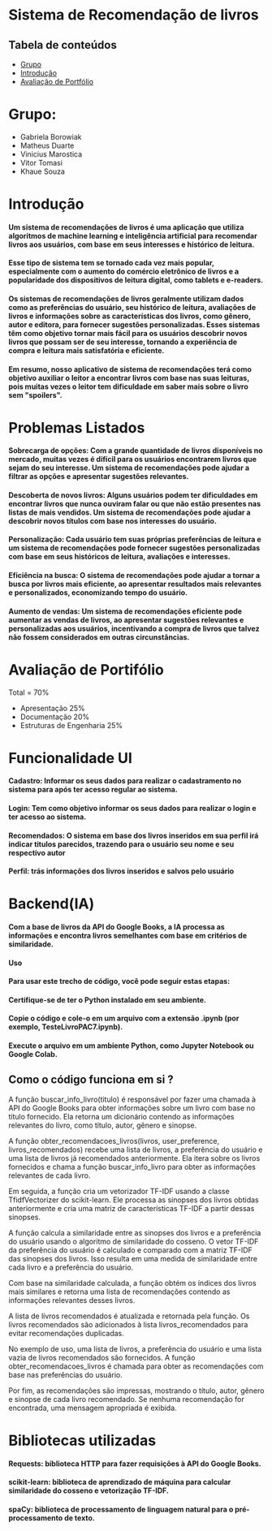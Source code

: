 # Sistema de Recomendação de livros

## Tabela de conteúdos
* [Grupo](#grupo)
* [Introdução](#introducao)
* [Avaliação de Portfólio](#avaliacao)

# Grupo:
* Gabriela Borowiak
* Matheus Duarte
* Vinicius Marostica
* Vitor Tomasi
* Khaue Souza

# Introdução
#### Um sistema de recomendações de livros é uma aplicação que utiliza algoritmos de machine learning e inteligência artificial para recomendar livros aos usuários, com base em seus interesses e histórico de leitura. 
#### Esse tipo de sistema tem se tornado cada vez mais popular, especialmente com o aumento do comércio eletrônico de livros e a popularidade dos dispositivos de leitura digital, como tablets e e-readers.
#### Os sistemas de recomendações de livros geralmente utilizam dados como as preferências do usuário, seu histórico de leitura, avaliações de livros e informações sobre as características dos livros, como gênero, autor e editora, para fornecer sugestões personalizadas. Esses sistemas têm como objetivo tornar mais fácil para os usuários descobrir novos livros que possam ser de seu interesse, tornando a experiência de compra e leitura mais satisfatória e eficiente.
#### Em resumo, nosso aplicativo de sistema de recomendações terá como objetivo auxiliar o leitor a encontrar livros com base nas suas leituras, pois muitas vezes o leitor tem dificuldade em saber mais sobre o livro sem "spoilers".

# Problemas Listados
#### Sobrecarga de opções: Com a grande quantidade de livros disponíveis no mercado, muitas vezes é difícil para os usuários encontrarem livros que sejam do seu interesse. Um sistema de recomendações pode ajudar a filtrar as opções e apresentar sugestões relevantes.

#### Descoberta de novos livros: Alguns usuários podem ter dificuldades em encontrar livros que nunca ouviram falar ou que não estão presentes nas listas de mais vendidos. Um sistema de recomendações pode ajudar a descobrir novos títulos com base nos interesses do usuário.

#### Personalização: Cada usuário tem suas próprias preferências de leitura e um sistema de recomendações pode fornecer sugestões personalizadas com base em seus históricos de leitura, avaliações e interesses.

#### Eficiência na busca: O sistema de recomendações pode ajudar a tornar a busca por livros mais eficiente, ao apresentar resultados mais relevantes e personalizados, economizando tempo do usuário.

#### Aumento de vendas: Um sistema de recomendações eficiente pode aumentar as vendas de livros, ao apresentar sugestões relevantes e personalizadas aos usuários, incentivando a compra de livros que talvez não fossem considerados em outras circunstâncias.

# Avaliação de Portifólio



Total = 70%

* Apresentação	            25%
* Documentação	            20%
* Estruturas de Engenharia	25%

# Funcionalidade UI


#### Cadastro: Informar os seus dados para realizar o cadastramento no sistema para após ter acesso regular ao sistema.

#### Login: Tem como objetivo informar os seus dados para realizar o login e ter acesso ao sistema.

#### Recomendados: O sistema em base dos livros inseridos em sua perfil irá indicar titulos parecidos, trazendo para o usuário seu nome e seu respectivo autor

#### Perfil: trás informações dos livros inseridos e salvos pelo usuário

# Backend(IA)

#### Com a base de livros da API do Google Books, a IA processa as informações e encontra livros semelhantes com base em critérios de similaridade.

#### Uso
#### Para usar este trecho de código, você pode seguir estas etapas:

#### Certifique-se de ter o Python instalado em seu ambiente.
#### Copie o código e cole-o em um arquivo com a extensão .ipynb (por exemplo, TesteLivroPAC7.ipynb).
#### Execute o arquivo em um ambiente Python, como Jupyter Notebook ou Google Colab.


## Como o código funciona em si ?
A função buscar_info_livro(titulo) é responsável por fazer uma chamada à API do Google Books para obter informações sobre um livro com base no título fornecido. Ela retorna um dicionário contendo as informações relevantes do livro, como título, autor, gênero e sinopse.

A função obter_recomendacoes_livros(livros, user_preference, livros_recomendados) recebe uma lista de livros, a preferência do usuário e uma lista de livros já recomendados anteriormente. Ela itera sobre os livros fornecidos e chama a função buscar_info_livro para obter as informações relevantes de cada livro.

Em seguida, a função cria um vetorizador TF-IDF usando a classe TfidfVectorizer do scikit-learn. Ele processa as sinopses dos livros obtidas anteriormente e cria uma matriz de características TF-IDF a partir dessas sinopses.

A função calcula a similaridade entre as sinopses dos livros e a preferência do usuário usando o algoritmo de similaridade do cosseno. O vetor TF-IDF da preferência do usuário é calculado e comparado com a matriz TF-IDF das sinopses dos livros. Isso resulta em uma medida de similaridade entre cada livro e a preferência do usuário.

Com base na similaridade calculada, a função obtém os índices dos livros mais similares e retorna uma lista de recomendações contendo as informações relevantes desses livros.

A lista de livros recomendados é atualizada e retornada pela função. Os livros recomendados são adicionados à lista livros_recomendados para evitar recomendações duplicadas.

No exemplo de uso, uma lista de livros, a preferência do usuário e uma lista vazia de livros recomendados são fornecidos. A função obter_recomendacoes_livros é chamada para obter as recomendações com base nas preferências do usuário.

Por fim, as recomendações são impressas, mostrando o título, autor, gênero e sinopse de cada livro recomendado. Se nenhuma recomendação for encontrada, uma mensagem apropriada é exibida.

# Bibliotecas utilizadas
#### Requests: biblioteca HTTP para fazer requisições à API do Google Books.
#### scikit-learn: biblioteca de aprendizado de máquina para calcular similaridade do cosseno e vetorização TF-IDF.
#### spaCy: biblioteca de processamento de linguagem natural para o pré-processamento de texto.
